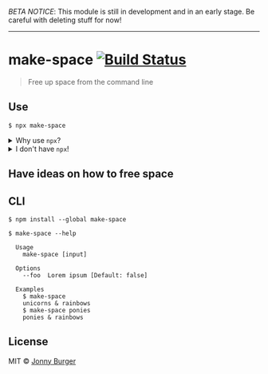 _BETA NOTICE_: This module is still in development and in an early stage. Be careful with deleting stuff for now!

---

# make-space [![Build Status](https://travis-ci.org/JonnyBurger/make-space.svg?branch=master)](https://travis-ci.org/JonnyBurger/make-space)

> Free up space from the command line

## Use

```
$ npx make-space
```

<details>
<summary>Why use <code>npx</code>?
</summary>
With npx, you don't have to install the tool, saving you more space. And whenever you execute it, you have the newest version. <code>make-space</code> gets better over time with new ways to free space being added!
</details>
<details>
	<summary>I don't have <code>npx</code>!</summary>
	The <code>npx</code> binary is included with npm 5.2 and above. You can also install make-space with yarn:
	<pre>
	<code>
	yarn add --global make-space<br/>
	make-space
	</code>
	</pre>
</details>

## Have ideas on how to free space

## CLI

```
$ npm install --global make-space
```

```
$ make-space --help

  Usage
    make-space [input]

  Options
    --foo  Lorem ipsum [Default: false]

  Examples
    $ make-space
    unicorns & rainbows
    $ make-space ponies
    ponies & rainbows
```

## License

MIT © [Jonny Burger](https://jonny.io)
